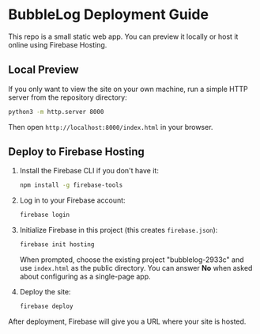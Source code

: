 # BubbleLog Deployment Guide

This repo is a small static web app. You can preview it locally or host it online using Firebase Hosting.

## Local Preview

If you only want to view the site on your own machine, run a simple HTTP server from the repository directory:

```bash
python3 -m http.server 8000
```

Then open `http://localhost:8000/index.html` in your browser.

## Deploy to Firebase Hosting

1. Install the Firebase CLI if you don't have it:

   ```bash
   npm install -g firebase-tools
   ```

2. Log in to your Firebase account:

   ```bash
   firebase login
   ```

3. Initialize Firebase in this project (this creates `firebase.json`):

   ```bash
   firebase init hosting
   ```

   When prompted, choose the existing project "bubblelog-2933c" and use `index.html` as the public directory. You can answer **No** when asked about configuring as a single-page app.

4. Deploy the site:

   ```bash
   firebase deploy
   ```

After deployment, Firebase will give you a URL where your site is hosted.

